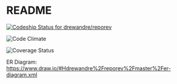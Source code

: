 # README

[ ![Codeship Status for drewandre/reporev](https://app.codeship.com/projects/3a1278a0-94b9-0135-3636-26f9e1beef69/status?branch=master)](https://app.codeship.com/projects/251025)

![Code Climate](https://codeclimate.com/github/<drewandre>/<reporev>.png)

![Coverage Status](https://coveralls.io/repos/<drewandre>/<reporev>/badge.png)

ER Diagram:
https://www.draw.io/#Hdrewandre%2Freporev%2Fmaster%2Fer-diagram.xml
